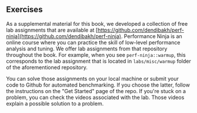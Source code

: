 ## Exercises

As a supplemental material for this book, we developed a collection of free lab assignments that are available at [https://github.com/dendibakh/perf-ninja](https://github.com/dendibakh/perf-ninja). Performance Ninja is an online course where you can practice the skill of low-level performance analysis and tuning. We offer lab assignments from that repository throughout the book. For example, when you see `perf-ninja::warmup`, this corresponds to the lab assignment that is located in `labs/misc/warmup` folder of the aforementioned repository.

You can solve those assignments on your local machine or submit your code to Github for automated benchmarking. If you choose the latter, follow the instructions on the "Get Started" page of the repo. If you're stuck on a problem, you can check the videos associated with the lab. Those videos explain a possible solution to a problem.
